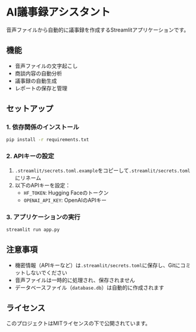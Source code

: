 # AI議事録アシスタント

音声ファイルから自動的に議事録を作成するStreamlitアプリケーションです。

## 機能

- 音声ファイルの文字起こし
- 商談内容の自動分析
- 議事録の自動生成
- レポートの保存と管理

## セットアップ

### 1. 依存関係のインストール

```bash
pip install -r requirements.txt
```

### 2. APIキーの設定

1. `.streamlit/secrets.toml.example`をコピーして`.streamlit/secrets.toml`にリネーム
2. 以下のAPIキーを設定：
   - `HF_TOKEN`: Hugging Faceのトークン
   - `OPENAI_API_KEY`: OpenAIのAPIキー

### 3. アプリケーションの実行

```bash
streamlit run app.py
```

## 注意事項

- 機密情報（APIキーなど）は`.streamlit/secrets.toml`に保存し、Gitにコミットしないでください
- 音声ファイルは一時的に処理され、保存されません
- データベースファイル（`database.db`）は自動的に作成されます

## ライセンス

このプロジェクトはMITライセンスの下で公開されています。 